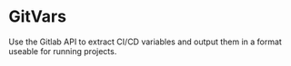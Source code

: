# GitVars
Use the Gitlab API to extract CI/CD variables and output them in a format useable for running projects.
